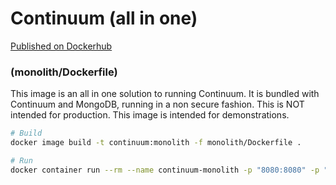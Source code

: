 # Continuum (all in one)
[Published on Dockerhub](https://hub.docker.com/r/agguzman/continuum/)

### (monolith/Dockerfile)

This image is an all  in one solution to running Continuum. It is bundled with
Continuum and MongoDB, running in a non secure fashion. This is NOT intended 
for production. This image is intended for demonstrations.

```bash
# Build
docker image build -t continuum:monolith -f monolith/Dockerfile .
```

```bash
# Run
docker container run --rm --name continuum-monolith -p "8080:8080" -p "8083:8083" continuum:monolith
```
